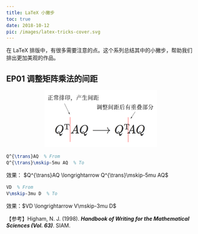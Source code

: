 ```yaml
---
title: LaTeX 小撇步
toc: true
date: 2018-10-12
pic: /images/latex-tricks-cover.svg
---
```


在 LaTeX 排版中，有很多需要注意的点。这个系列总结其中的小撇步，帮助我们排出更加美观的作品。

<!-- more -->

## EP01 调整矩阵乘法的间距

<div align="center">
    <img src="./images/latex-tricks-01.png" width="300px">
</div>

```latex
Q^{\trans}AQ  % From
Q^{\trans}\mskip-5mu AQ  % To
```
效果： $Q^{\trans}AQ \longrightarrow Q^{\trans}\mskip-5mu AQ$

```latex
VD  % From
V\mskip-3mu D  % To
```
效果：$VD \longrightarrow V\mskip-3mu D$

【参考】Higham, N. J. (1998). **_Handbook of Writing for the Mathematical Sciences (Vol. 63)_**. SIAM.
